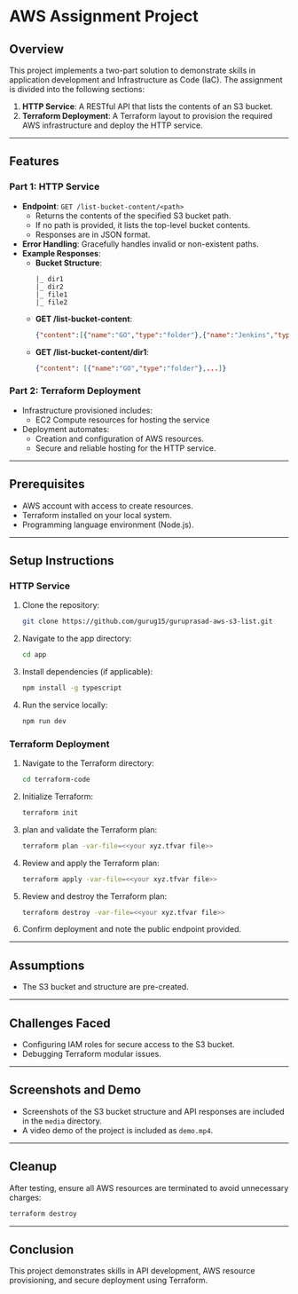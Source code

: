 # AWS Assignment Project

## Overview

This project implements a two-part solution to demonstrate skills in application development and Infrastructure as Code (IaC). The assignment is divided into the following sections:

1. **HTTP Service**: A RESTful API that lists the contents of an S3 bucket.
2. **Terraform Deployment**: A Terraform layout to provision the required AWS infrastructure and deploy the HTTP service.

---

## Features

### Part 1: HTTP Service
- **Endpoint**: `GET /list-bucket-content/<path>`
  - Returns the contents of the specified S3 bucket path.
  - If no path is provided, it lists the top-level bucket contents.
  - Responses are in JSON format.
- **Error Handling**: Gracefully handles invalid or non-existent paths.
- **Example Responses**:
  - **Bucket Structure**:
    ```
    |_ dir1
    |_ dir2
    |_ file1
    |_ file2
    ```
  - **GET /list-bucket-content**:
    ```json
    {"content":[{"name":"GO","type":"folder"},{"name":"Jenkins","type":"folder"},{"name":"sketch (1).png","type":"file"},{"name":"sketch.png","type":"file"}]}
    ```
  - **GET /list-bucket-content/dir1**:
    ```json
    {"content": [{"name":"GO","type":"folder"},...]}
    ```

### Part 2: Terraform Deployment
- Infrastructure provisioned includes:
  - EC2 Compute resources for hosting the service 
- Deployment automates:
  - Creation and configuration of AWS resources.
  - Secure and reliable hosting for the HTTP service.
---

## Prerequisites
- AWS account with access to create resources.
- Terraform installed on your local system.
- Programming language environment (Node.js).

---

## Setup Instructions

### HTTP Service
1. Clone the repository:
   ```bash
   git clone https://github.com/gurug15/guruprasad-aws-s3-list.git
   ```
2. Navigate to the app directory:
   ```bash
   cd app
   ```
3. Install dependencies (if applicable):
   ```bash
   npm install -g typescript
   ```
4. Run the service locally:
   ```bash
   npm run dev
   ```

### Terraform Deployment
1. Navigate to the Terraform directory:
   ```bash
   cd terraform-code
   ```
2. Initialize Terraform:
   ```bash
   terraform init
   ```
3. plan and validate the Terraform plan:
   ```bash
   terraform plan -var-file=<<your xyz.tfvar file>>
   ```
3. Review and apply the Terraform plan:
   ```bash
   terraform apply -var-file=<<your xyz.tfvar file>>
   ```
3. Review and destroy the Terraform plan:
   ```bash
   terraform destroy -var-file=<<your xyz.tfvar file>>
   ```
4. Confirm deployment and note the public endpoint provided.

---

## Assumptions
- The S3 bucket and structure are pre-created.

---

## Challenges Faced
- Configuring IAM roles for secure access to the S3 bucket.
- Debugging Terraform modular issues.

---

## Screenshots and Demo
- Screenshots of the S3 bucket structure and API responses are included in the `media` directory.
- A video demo of the project is included as `demo.mp4`.

---

## Cleanup
After testing, ensure all AWS resources are terminated to avoid unnecessary charges:
```bash
terraform destroy
```

---

## Conclusion
This project demonstrates skills in API development, AWS resource provisioning, and secure deployment using Terraform.
